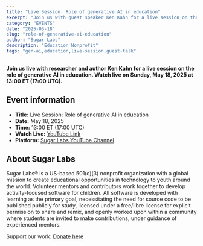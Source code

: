 ```yaml
---
title: "Live Session: Role of generative AI in education"
excerpt: "Join us with guest speaker Ken Kahn for a live session on the role of generative AI in education"
category: "EVENTS"
date: "2025-05-18"
slug: "role-of-generative-ai-education"
author: "Sugar Labs"
description: "Education Nonprofit"
tags: "gen-ai,education,live-session,guest-talk"
---
```

<!-- markdownlint-disable -->

**Join us live with researcher and author Ken Kahn for a live session on the role of generative AI in education. Watch live on Sunday, May 18, 2025 at 13:00 ET (17:00 UTC).**

## Event information

- **Title:** Live Session: Role of generative AI in education
- **Date:** May 18, 2025
- **Time:** 13:00 ET (17:00 UTC)  
- **Watch Live:** [YouTube Link](https://www.youtube.com/watch?v=nn1jeQgKTOA)  
- **Platform:** [Sugar Labs YouTube Channel](https://www.youtube.com/@SugarlabsOrg-EN/streams)

## About Sugar Labs

Sugar Labs® is a US-based 501(c)(3) nonprofit organization with a global mission to create educational opportunities in technology to youth around the world. Volunteer mentors and contributors work together to develop activity-focused software for children. All software is developed with learning as the primary goal, necessitating the need for source code to be published publicly for study, licensed under a free/libre license for explicit permission to share and remix, and openly worked upon within a community where students are invited to make contributions, under guidance of experienced mentors.

Support our work: [Donate here](https://www.sugarlabs.org/donate/)
